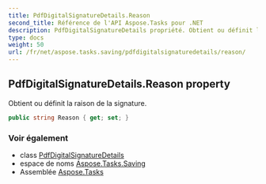 ```yaml
---
title: PdfDigitalSignatureDetails.Reason
second_title: Référence de l'API Aspose.Tasks pour .NET
description: PdfDigitalSignatureDetails propriété. Obtient ou définit la raison de la signature.
type: docs
weight: 50
url: /fr/net/aspose.tasks.saving/pdfdigitalsignaturedetails/reason/
---
```

## PdfDigitalSignatureDetails.Reason property

Obtient ou définit la raison de la signature.

```csharp
public string Reason { get; set; }
```

### Voir également

* class [PdfDigitalSignatureDetails](../)
* espace de noms [Aspose.Tasks.Saving](../../pdfdigitalsignaturedetails/)
* Assemblée [Aspose.Tasks](../../../)


